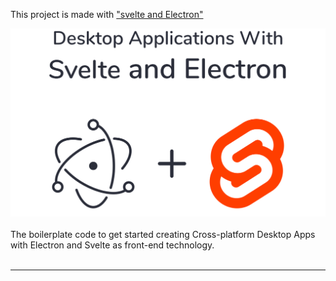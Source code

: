 This project is made with ["svelte and Electron"](https://github.com/soulehshaikh99/create-svelte-electron-app)

<div align="center">
<img alt="Electron Svelte Crossover Banner" src="https://raw.githubusercontent.com/soulehshaikh99/assets/master/create-electron-framework-app/readme/svg/Electron_Svelte.svg" width="580" />
</div>
<br />
The boilerplate code to get started creating Cross-platform Desktop Apps with Electron and Svelte as front-end technology.
<br />
<br />
<div align="center">

---